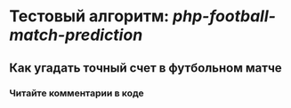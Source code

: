 # Тестовый алгоритм: *php-football-match-prediction*

## Как угадать точный счет в футбольном матче
### Читайте комментарии в коде